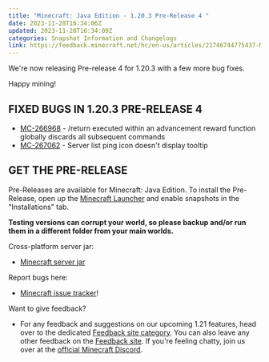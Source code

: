 ```yaml
---
title: "Minecraft: Java Edition - 1.20.3 Pre-Release 4 "
date: 2023-11-28T16:34:06Z
updated: 2023-11-28T16:34:09Z
categories: Snapshot Information and Changelogs
link: https://feedback.minecraft.net/hc/en-us/articles/21746744775437-Minecraft-Java-Edition-1-20-3-Pre-Release-4-
---
```


We're now releasing Pre-release 4 for 1.20.3 with a few more bug fixes.

Happy mining!

## FIXED BUGS IN 1.20.3 PRE-RELEASE 4

- [MC-266968](https://bugs.mojang.com/browse/MC-266968) - /return executed within an advancement reward function globally discards all subsequent commands
- [MC-267062](https://bugs.mojang.com/browse/MC-267062) - Server list ping icon doesn't display tooltip

## GET THE PRE-RELEASE

Pre-Releases are available for Minecraft: Java Edition. To install the Pre-Release, open up the [Minecraft Launcher](https://www.minecraft.net/download.html) and enable snapshots in the "Installations" tab.

**Testing versions can corrupt your world, so please backup and/or run them in a different folder from your main worlds.**

Cross-platform server jar:

- [Minecraft server jar](https://piston-data.mojang.com/v1/objects/1567e8a24c547ac3a95ce41d24024a94e9c7299c/server.jar)

Report bugs here:

- [Minecraft issue tracker](https://bugs.mojang.com/projects/MC/summary)!

Want to give feedback?

- For any feedback and suggestions on our upcoming 1.21 features, head over to the dedicated [Feedback site category](https://aka.ms/Minecraft121Feedback). You can also leave any other feedback on the [Feedback site](https://feedback.minecraft.net/). If you're feeling chatty, join us over at the [official Minecraft Discord](https://discordapp.com/invite/minecraft).
